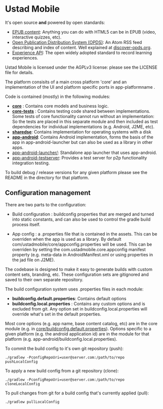 # Ustad Mobile

It's open source __and__ powered by open standards:

* [EPUB content](http://idpf.org/epub): Anything you can do with HTML5 can be in EPUB (video, interactive quizzes, etc).
* [Open Publication Distribution System (OPDS)](https://opds-spec.org): An Atom RSS feed describing and index of content. Well explained at [discover-opds.org](http://discover-opds.org).
* [Experience API](http://www.tincanapi.com): The open widely adopted standard to record learning experiences.

Ustad Mobile is licensed under the AGPLv3 license: please see the LICENSE file for details.

The platform consisits of a main cross platform 'core' and an implementation of the UI and platform specific ports in app-platformname .

Code is contained (mostly) in the following modules:
* [__core__](core/) : Contains core models and business logic.
* [__core-tests__](core-tests) : Contains testing code shared between implementations. Some tests of core functionality cannot run without an implementation: So the tests are placed in this separate module and then included as test dependencies for individual implementations (e.g. Android, J2ME, etc).
* [__sharedse__](sharedse/): Contains implementation for operating systems with a disk
* [__app-android__](app-android/): Contains Android implementation, forms the basis of the app in 
  app-android-launcher but can also be used as a library in other apps.
* [app-android-launcher/](__app-android-launcher__): Standalone app launcher that uses app-android.
* [app-android-testserver](__app-android-testserver__): Provides a test server for p2p functionality integration testing. 

To build debug / release versions for any given platform please see the README in the directory for that platform.

## Configuration management

There are two parts to the configuration:

* Build configuration : buildconfig properties that are merged and turned into static constants,
  and can also be used to control the gradle build process itself.

* App config : a .properties file that is contained in the assets. This can be overriden when the
  app is used as a library. By default com/ustadmobile/core/appconfig.properties will be used. This
  can be overriden by setting the com.ustadmobile.core.appconfig manifest property (e.g. meta-data
  in AndroidManifest.xml or using properties in the jad file on J2ME).

The codebase is designed to make it easy to generate builds with custom content sets, branding, etc. These configuration sets are gitignored and saved to their own separate repository. 

The build configuration system uses .properties files in each module: 
* **buildconfig.default.properties**: Contains default options
* **buildconfig.local.properties** : Contains any custom options and is excluded from git. Any option set in buildconfig.local.properties will override what's set in the default properties.

Most core options (e.g. app name, base content catalog, etc) are in the core module (e.g. in [core/buildconfig.default.properties](core/buildconfig.default.properties)). Options specific to a given platform (e.g. the android application id) 
  are in the module for that platform (e.g. app-android/buildconfig.local.properties).

  
To commit the build config to it's own git repository (push):
 ```
 ./gradlew -PconfigRepoUri=user@server.com:/path/to/repo pushLocalConfig
```
  
To apply a new build config from a git repository (clone):
```
./gradlew -PconfigRepoUri=user@server.com:/path/to/repo cloneLocalConfig
```
  
 To pull changes from git for a build config that's currently applied (pull):
 ```
 ./gradlew pullLocalConfig
 ```

